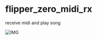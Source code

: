 # flipper_zero_midi_rx
receive midi and play song

![IMG](https://github.com/crackerjacques/flipper_zero_midi_rx/blob/main/midi_rx/images/0001.png?raw=true
)
